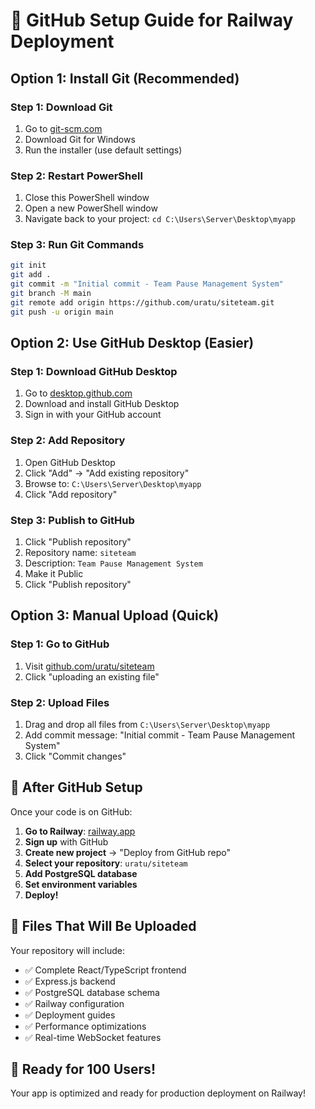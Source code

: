 # 🚀 GitHub Setup Guide for Railway Deployment

## Option 1: Install Git (Recommended)

### Step 1: Download Git
1. Go to [git-scm.com](https://git-scm.com/download/win)
2. Download Git for Windows
3. Run the installer (use default settings)

### Step 2: Restart PowerShell
1. Close this PowerShell window
2. Open a new PowerShell window
3. Navigate back to your project: `cd C:\Users\Server\Desktop\myapp`

### Step 3: Run Git Commands
```bash
git init
git add .
git commit -m "Initial commit - Team Pause Management System"
git branch -M main
git remote add origin https://github.com/uratu/siteteam.git
git push -u origin main
```

## Option 2: Use GitHub Desktop (Easier)

### Step 1: Download GitHub Desktop
1. Go to [desktop.github.com](https://desktop.github.com)
2. Download and install GitHub Desktop
3. Sign in with your GitHub account

### Step 2: Add Repository
1. Open GitHub Desktop
2. Click "Add" → "Add existing repository"
3. Browse to: `C:\Users\Server\Desktop\myapp`
4. Click "Add repository"

### Step 3: Publish to GitHub
1. Click "Publish repository"
2. Repository name: `siteteam`
3. Description: `Team Pause Management System`
4. Make it Public
5. Click "Publish repository"

## Option 3: Manual Upload (Quick)

### Step 1: Go to GitHub
1. Visit [github.com/uratu/siteteam](https://github.com/uratu/siteteam)
2. Click "uploading an existing file"

### Step 2: Upload Files
1. Drag and drop all files from `C:\Users\Server\Desktop\myapp`
2. Add commit message: "Initial commit - Team Pause Management System"
3. Click "Commit changes"

## 🎯 After GitHub Setup

Once your code is on GitHub:

1. **Go to Railway**: [railway.app](https://railway.app)
2. **Sign up** with GitHub
3. **Create new project** → "Deploy from GitHub repo"
4. **Select your repository**: `uratu/siteteam`
5. **Add PostgreSQL database**
6. **Set environment variables**
7. **Deploy!**

## 📁 Files That Will Be Uploaded

Your repository will include:
- ✅ Complete React/TypeScript frontend
- ✅ Express.js backend
- ✅ PostgreSQL database schema
- ✅ Railway configuration
- ✅ Deployment guides
- ✅ Performance optimizations
- ✅ Real-time WebSocket features

## 🚀 Ready for 100 Users!

Your app is optimized and ready for production deployment on Railway! 